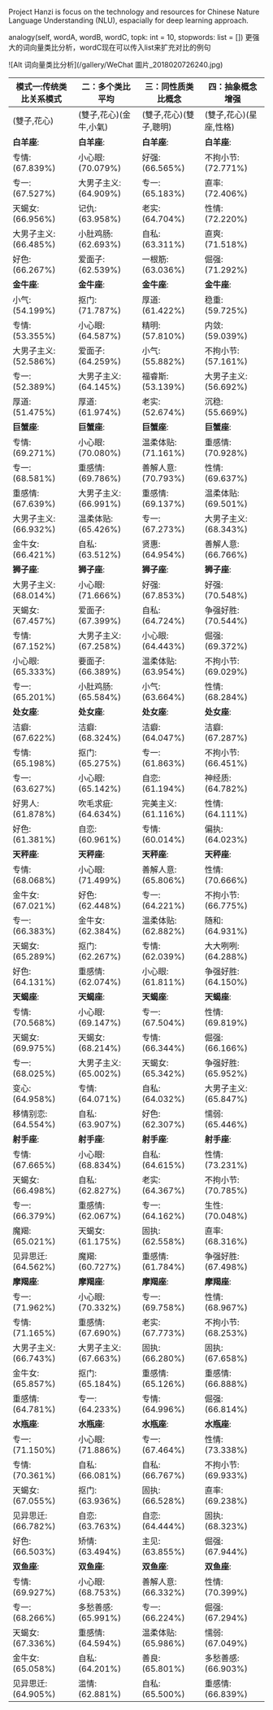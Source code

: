 Project Hanzi is focus on the technology and resources for Chinese Nature Language Understanding (NLU), espacially for deep learning approach.


analogy(self, wordA, wordB, wordC, topk: int = 10, stopwords: list = [])
更强大的词向量类比分析，wordC现在可以传入list来扩充对比的例句

![Alt 词向量类比分析](/gallery/WeChat 圖片_2018020726240.jpg)

**模式一:传统类比关系模式**   |   **二：多个类比平均**   |   **三：同性质类比概念**   |   **四：抽象概念增强**
-------------------------|-------------------------|-------------------------|------------------------
(雙子,花心)   |   (雙子,花心)(金牛,小氣)    |   (雙子,花心)(雙子,聰明)   | (雙子,花心)(星座,性格)
**白羊座**:    |   **白羊座**:   |   **白羊座**:   |   **白羊座**:
 专情:(67.839%)   |   小心眼:(70.079%)   |   好强:(66.565%)   |   不拘小节:(72.771%)
专一:(67.527%)   |   大男子主义:(64.909%)   |   专一:(65.183%)   |   直率:(72.406%)
天蝎女:(66.956%)   |   记仇:(63.958%)   |   老实:(64.704%)   |   性情:(72.220%)
大男子主义:(66.485%)   |   小肚鸡肠:(62.693%)   |   自私:(63.311%)   |   直爽:(71.518%)
好色:(66.267%)   |   爱面子:(62.539%)   |   一根筋:(63.036%)   |   倔强:(71.292%)
**金牛座**:   |   **金牛座**:   |   **金牛座**:   |   **金牛座**:
小气:(54.199%)   |   抠门:(71.787%)   |   厚道:(61.422%)   |   稳重:(59.725%)
专情:(53.355%)   |   小心眼:(64.587%)   |   精明:(57.810%)   |   内敛:(59.039%)
大男子主义:(52.586%)   |   爱面子:(64.259%)   |   小气:(55.882%)   |   不拘小节:(57.161%)
专一:(52.389%)   |   大男子主义:(64.145%)   |   福睿斯:(53.139%)   |   大男子主义:(56.692%)
厚道:(51.475%)   |   厚道:(61.974%)   |   老实:(52.674%)   |   沉稳:(55.669%)
**巨蟹座**:   |   **巨蟹座**:   |   **巨蟹座**:   |   **巨蟹座**:
专情:(69.271%)   |   小心眼:(70.080%)   |   温柔体贴:(71.161%)   |   重感情:(70.928%)
专一:(68.581%)   |   重感情:(69.786%)   |   善解人意:(70.793%)   |   性情:(69.637%)
重感情:(67.639%)   |   大男子主义:(66.991%)   |   重感情:(69.137%)   |   温柔体贴:(69.501%)
大男子主义:(66.932%)   |   温柔体贴:(65.426%)   |   专一:(67.273%)   |   大男子主义:(68.343%)
金牛女:(66.421%)   |   自私:(63.512%)   |   贤惠:(64.954%)   |   善解人意:(66.766%)
**狮子座**:   |   **狮子座**:   |   **狮子座**:   |   **狮子座**:
大男子主义:(68.014%)   |   小心眼:(71.666%)   |   好强:(67.853%)   |   好强:(70.548%)
天蝎女:(67.457%)   |   爱面子:(67.399%)   |   自私:(64.724%)   |   争强好胜:(70.544%)
专情:(67.152%)   |   大男子主义:(67.258%)   |   小心眼:(64.443%)   |   倔强:(69.372%)
小心眼:(65.333%)   |   要面子:(66.389%)   |   温柔体贴:(63.954%)   |   不拘小节:(69.029%)
专一:(65.201%)   |   小肚鸡肠:(65.584%)   |   小气:(63.664%)   |   性情:(68.284%)
**处女座**:   |   **处女座**:   |   **处女座**:   |   **处女座**:
洁癖:(67.622%)   |   洁癖:(68.324%)   |   洁癖:(64.047%)   |   洁癖:(67.287%)
专情:(65.198%)   |   抠门:(65.275%)   |   专一:(61.863%)   |   不拘小节:(66.451%)
专一:(63.627%)   |   小心眼:(65.142%)   |   自恋:(61.194%)   |   神经质:(64.782%)
好男人:(61.878%)   |   吹毛求疵:(64.634%)   |   完美主义:(61.116%)   |   性情:(64.111%)
好色:(61.381%)   |   自恋:(60.961%)   |   专情:(60.014%)   |   偏执:(64.023%)
**天秤座**:   |   **天秤座**:   |   **天秤座**:   |   **天秤座**:
专情:(68.068%)   |   小心眼:(71.499%)   |   善解人意:(65.806%)   |   性情:(70.666%)
金牛女:(67.021%)   |   好色:(62.448%)   |   专一:(64.221%)   |   不拘小节:(66.775%)
专一:(66.383%)   |   金牛女:(62.384%)   |   温柔体贴:(62.882%)   |   随和:(64.931%)
天蝎女:(65.289%)   |   抠门:(62.267%)   |   专情:(62.039%)   |   大大咧咧:(64.288%)
好色:(64.131%)   |   重感情:(62.074%)   |   小心眼:(61.811%)   |   争强好胜:(64.150%)
**天蝎座**:   |   **天蝎座**:   |   **天蝎座**:   |   **天蝎座**:
专情:(70.568%)   |   小心眼:(69.147%)   |   专一:(67.504%)   |   性情:(69.819%)
天蝎女:(69.975%)   |   天蝎女:(68.214%)   |   专情:(66.344%)   |   倔强:(66.166%)
专一:(68.025%)   |   大男子主义:(65.002%)   |   天蝎女:(65.342%)   |   争强好胜:(65.952%)
变心:(64.958%)   |   专情:(64.071%)   |   自私:(64.032%)   |   大男子主义:(65.847%)
移情别恋:(64.554%)   |   自私:(63.907%)   |   好色:(62.307%)   |   懦弱:(65.446%)
**射手座**:   |   **射手座**:   |   **射手座**:   |   **射手座**:
专情:(67.665%)   |   小心眼:(68.834%)   |   自私:(64.615%)   |   性情:(73.231%)
天蝎女:(66.498%)   |   自私:(62.827%)   |   老实:(64.367%)   |   不拘小节:(70.785%)
专一:(66.379%)   |   重感情:(62.067%)   |   专一:(64.162%)   |   生性:(70.048%)
魔羯:(65.021%)   |   天蝎女:(61.175%)   |   固执:(62.558%)   |   直率:(68.316%)
见异思迁:(64.562%)   |   魔羯:(60.727%)   |   重感情:(61.784%)   |   争强好胜:(67.498%)
**摩羯座**:   |   **摩羯座**:   |   **摩羯座**:   |   **摩羯座**:
专一:(71.962%)   |   小心眼:(70.332%)   |   专一:(69.758%)   |   性情:(68.967%)
专情:(71.165%)   |   重感情:(67.690%)   |   老实:(67.773%)   |   不拘小节:(68.253%)
大男子主义:(66.743%)   |   大男子主义:(67.663%)   |   固执:(66.280%)   |   固执:(67.658%)
金牛女:(65.857%)   |   抠门:(65.184%)   |   重感情:(65.126%)   |   重感情:(66.888%)
重感情:(64.781%)   |  专一:(64.233%)   |   专情:(64.996%)   |   倔强:(66.814%)
**水瓶座**:   |   **水瓶座**:   |   **水瓶座**:   |   **水瓶座**:
专一:(71.150%)   |   小心眼:(71.886%)   |   专一:(67.464%)   |   性情:(73.338%)
专情:(70.361%)   |   自私:(66.081%)   |   自私:(66.767%)   |   不拘小节:(69.933%)
天蝎女:(67.055%)   |   抠门:(63.936%)   |   固执:(66.528%)   |   直率:(69.238%)
见异思迁:(66.782%)   |   自恋:(63.763%)   |   自恋:(64.444%)   |   固执:(68.323%)
好色:(66.503%)   |   矫情:(63.494%)   |   主见:(63.855%)   |   倔强:(67.944%)
**双鱼座**:   |   **双鱼座**:   |   **双鱼座**:   |   **双鱼座**:
专情:(69.927%)   |   小心眼:(68.753%)   |   善解人意:(66.332%)   |   性情:(70.399%)
专一:(68.266%)   |   多愁善感:(65.991%)   |   专一:(66.224%)   |   倔强:(67.294%)
天蝎女:(67.336%)   |   重感情:(64.594%)   |   温柔体贴:(65.986%)   |   懦弱:(67.049%)
金牛女:(65.058%)   |   自私:(64.201%)   |   善良:(65.801%)   |   多愁善感:(66.903%)
见异思迁:(64.905%)   |   滥情:(62.881%)   |   自私:(65.500%)   |   重感情:(66.839%)
